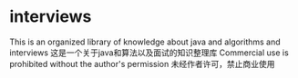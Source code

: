 # interviews
This is an organized library of knowledge about java and algorithms and interviews
这是一个关于java和算法以及面试的知识整理库
Commercial use is prohibited without the author's permission
未经作者许可，禁止商业使用
